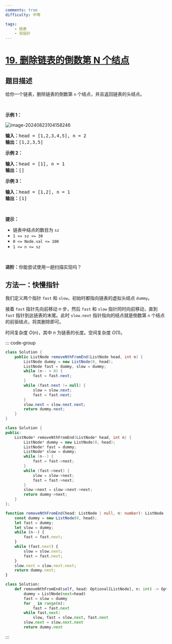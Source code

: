 ```yaml
---
comments: true
difficulty: 中等

tags:
    - 链表
    - 双指针
---
```


<!-- problem:start -->

# [19. 删除链表的倒数第 N 个结点](https://leetcode.cn/problems/remove-nth-node-from-end-of-list)

## 题目描述

<!-- description:start -->

<p>给你一个链表，删除链表的倒数第&nbsp;<code>n</code><em>&nbsp;</em>个结点，并且返回链表的头结点。</p>

<p>&nbsp;</p>

<p><strong>示例 1：</strong></p>
<img src="https://blog-1304855543.cos.ap-guangzhou.myqcloud.com/blog/image-20240823104158246.png" alt="image-20240823104158246"  />

<pre>
<strong>输入：</strong>head = [1,2,3,4,5], n = 2
<strong>输出：</strong>[1,2,3,5]
</pre>

<p><strong>示例 2：</strong></p>

<pre>
<strong>输入：</strong>head = [1], n = 1
<strong>输出：</strong>[]
</pre>

<p><strong>示例 3：</strong></p>

<pre>
<strong>输入：</strong>head = [1,2], n = 1
<strong>输出：</strong>[1]
</pre>

<p>&nbsp;</p>

<p><strong>提示：</strong></p>

<ul>
	<li>链表中结点的数目为 <code>sz</code></li>
	<li><code>1 &lt;= sz &lt;= 30</code></li>
	<li><code>0 &lt;= Node.val &lt;= 100</code></li>
	<li><code>1 &lt;= n &lt;= sz</code></li>
</ul>

<p>&nbsp;</p>

<p><strong>进阶：</strong>你能尝试使用一趟扫描实现吗？</p>

<!-- description:end -->


<!-- solution:start -->

## 方法一：快慢指针

我们定义两个指针 `fast` 和 `slow`，初始时都指向链表的虚拟头结点 `dummy`。

接着 `fast` 指针先向前移动 $n$ 步，然后 `fast` 和 `slow` 指针同时向前移动，直到 `fast` 指针到达链表的末尾。此时 `slow.next` 指针指向的结点就是倒数第 `n` 个结点的前驱结点，将其删除即可。

时间复杂度 $O(n)$，其中 $n$ 为链表的长度。空间复杂度 $O(1)$。

<!-- tabs:start -->
::: code-group

```java [Java]
class Solution {
    public ListNode removeNthFromEnd(ListNode head, int n) {
        ListNode dummy = new ListNode(0, head);
        ListNode fast = dummy, slow = dummy;
        while (n-- > 0) {
            fast = fast.next;
        }
        while (fast.next != null) {
            slow = slow.next;
            fast = fast.next;
        }
        slow.next = slow.next.next;
        return dummy.next;
    }
}
```

```cpp [C++]
class Solution {
public:
    ListNode* removeNthFromEnd(ListNode* head, int n) {
        ListNode* dummy = new ListNode(0, head);
        ListNode* fast = dummy;
        ListNode* slow = dummy;
        while (n--) {
            fast = fast->next;
        }
        while (fast->next) {
            slow = slow->next;
            fast = fast->next;
        }
        slow->next = slow->next->next;
        return dummy->next;
    }
};
```

```ts [TypeScript]
function removeNthFromEnd(head: ListNode | null, n: number): ListNode | null {
    const dummy = new ListNode(0, head);
    let fast = dummy;
    let slow = dummy;
    while (n--) {
        fast = fast.next;
    }
    while (fast.next) {
        slow = slow.next;
        fast = fast.next;
    }
    slow.next = slow.next.next;
    return dummy.next;
}
```

```python [Python]
class Solution:
    def removeNthFromEnd(self, head: Optional[ListNode], n: int) -> Optional[ListNode]:
        dummy = ListNode(next=head)
        fast = slow = dummy
        for _ in range(n):
            fast = fast.next
        while fast.next:
            slow, fast = slow.next, fast.next
        slow.next = slow.next.next
        return dummy.next
```

:::
<!-- tabs:end -->

<!-- solution:end -->

<!-- problem:end -->
